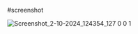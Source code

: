 #screenshot

![Screenshot_2-10-2024_124354_127 0 0 1](https://github.com/user-attachments/assets/96f95757-8e34-4a56-9898-e64cbad89550)
